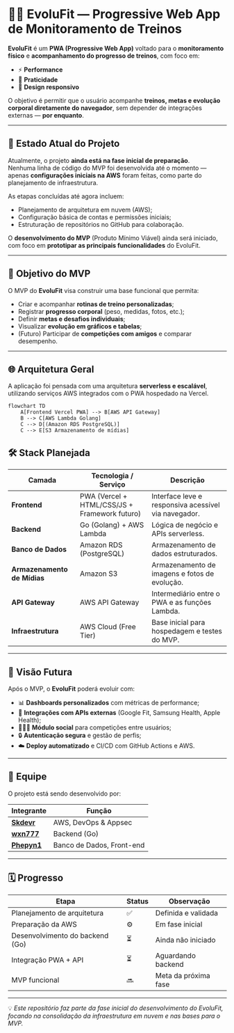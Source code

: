 # 🏋️‍♂️ EvoluFit — Progressive Web App de Monitoramento de Treinos

**EvoluFit** é um **PWA (Progressive Web App)** voltado para o **monitoramento físico** e **acompanhamento do progresso de treinos**, com foco em:

- ⚡ **Performance**
- 📱 **Praticidade**
- 🎨 **Design responsivo**

O objetivo é permitir que o usuário acompanhe **treinos, metas e evolução corporal diretamente do navegador**, sem depender de integrações externas — **por enquanto**.

---

## 🚧 Estado Atual do Projeto

Atualmente, o projeto **ainda está na fase inicial de preparação**.  
Nenhuma linha de código do MVP foi desenvolvida até o momento — apenas **configurações iniciais na AWS** foram feitas, como parte do planejamento de infraestrutura.

As etapas concluídas até agora incluem:

- Planejamento de arquitetura em nuvem (AWS);
- Configuração básica de contas e permissões iniciais;
- Estruturação de repositórios no GitHub para colaboração.

O **desenvolvimento do MVP** (Produto Mínimo Viável) ainda será iniciado, com foco em **prototipar as principais funcionalidades** do EvoluFit.

---

## 🧩 Objetivo do MVP

O MVP do **EvoluFit** visa construir uma base funcional que permita:

- Criar e acompanhar **rotinas de treino personalizadas**;
- Registrar **progresso corporal** (peso, medidas, fotos, etc.);
- Definir **metas e desafios individuais**;
- Visualizar **evolução em gráficos e tabelas**;
- (Futuro) Participar de **competições com amigos** e comparar desempenho.

---

## 🌐 Arquitetura Geral

A aplicação foi pensada com uma arquitetura **serverless e escalável**, utilizando serviços AWS integrados com o PWA hospedado na Vercel.

```mermaid
flowchart TD
    A[Frontend Vercel PWA] --> B[AWS API Gateway]
    B --> C[AWS Lambda Golang]
    C --> D[(Amazon RDS PostgreSQL)]
    C --> E[S3 Armazenamento de mídias]
```

## 🛠️ Stack Planejada

| **Camada** | **Tecnologia / Serviço** | **Descrição** |
|-------------|---------------------------|----------------|
| **Frontend** | PWA (Vercel + HTML/CSS/JS + Framework futuro) | Interface leve e responsiva acessível via navegador. |
| **Backend** | Go (Golang) + AWS Lambda | Lógica de negócio e APIs serverless. |
| **Banco de Dados** | Amazon RDS (PostgreSQL) | Armazenamento de dados estruturados. |
| **Armazenamento de Mídias** | Amazon S3 | Armazenamento de imagens e fotos de evolução. |
| **API Gateway** | AWS API Gateway | Intermediário entre o PWA e as funções Lambda. |
| **Infraestrutura** | AWS Cloud (Free Tier) | Base inicial para hospedagem e testes do MVP. |

---

## 🧠 Visão Futura

Após o MVP, o **EvoluFit** poderá evoluir com:

- 📊 **Dashboards personalizados** com métricas de performance;  
- 🧬 **Integrações com APIs externas** (Google Fit, Samsung Health, Apple Health);  
- 🧑‍🤝‍🧑 **Módulo social** para competições entre usuários;  
- 🔒 **Autenticação segura** e gestão de perfis;  
- ☁️ **Deploy automatizado** e CI/CD com GitHub Actions e AWS.

---

## 👥 Equipe

O projeto está sendo desenvolvido por:

| **Integrante** | **Função** |
|----------------|------------|
| [**Skdevr**](https://github.com/Skdevr) | AWS, DevOps & Appsec |
| [**wxn777**](https://github.com/wxn777) | Backend (Go) |
| [**Phepyn1**](https://github.com/Phepyn1) | Banco de Dados, Front-end |

---

## 🗓️ Progresso

| **Etapa** | **Status** | **Observação** |
|------------|------------|----------------|
| Planejamento de arquitetura | ✅ | Definida e validada |
| Preparação da AWS | ⚙️ | Em fase inicial |
| Desenvolvimento do backend (Go) | ⏳ | Ainda não iniciado |
| Integração PWA + API | ⏳ | Aguardando backend |
| MVP funcional | 🔜 | Meta da próxima fase |

---

💡 *Este repositório faz parte da fase inicial do desenvolvimento do EvoluFit, focando na consolidação da infraestrutura em nuvem e nas bases para o MVP.*
